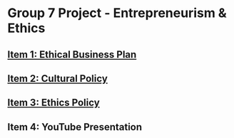 # Group 7 Project - Entrepreneurism & Ethics

## [Item 1: Ethical Business Plan](https://github.com/marting99/Project---Entrepreneurism-Ethics/wiki/Item-1:-Ethical-Business-Plan)
## [Item 2: Cultural Policy](https://github.com/marting99/Project---Entrepreneurism-Ethics/wiki/Item-2:-Cultural-Policy)
## [Item 3: Ethics Policy](https://github.com/marting99/Project---Entrepreneurism-Ethics/wiki/Item-3-:-Ethics-Policy)
## Item 4: YouTube Presentation


